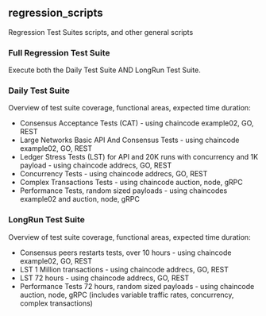 ## regression_scripts
Regression Test Suites scripts, and other general scripts

### Full Regression Test Suite
Execute both the Daily Test Suite AND LongRun Test Suite.

### Daily Test Suite
Overview of test suite coverage, functional areas, expected time duration:

- Consensus Acceptance Tests (CAT) - using chaincode example02, GO, REST
- Large Networks Basic API And Consensus Tests - using chaincode example02, GO, REST
- Ledger Stress Tests (LST) for API and 20K runs with concurrency and 1K payload - using chaincode addrecs, GO, REST
- Concurrency Tests - using chaincode addrecs, GO, REST
- Complex Transactions Tests - using chaincode auction, node, gRPC
- Performance Tests, random sized payloads - using chaincodes example02 and auction, node, gRPC

### LongRun Test Suite
Overview of test suite coverage, functional areas, expected time duration:

* Consensus peers restarts tests, over 10 hours - using chaincode example02, GO, REST
* LST 1 Million transactions - using chaincode addrecs, GO, REST
* LST 72 hours - using chaincode addrecs, GO, REST
* Performance Tests 72 hours, random sized payloads - using chaincode auction, node, gRPC
  (includes variable traffic rates, concurrency, complex transactions)

